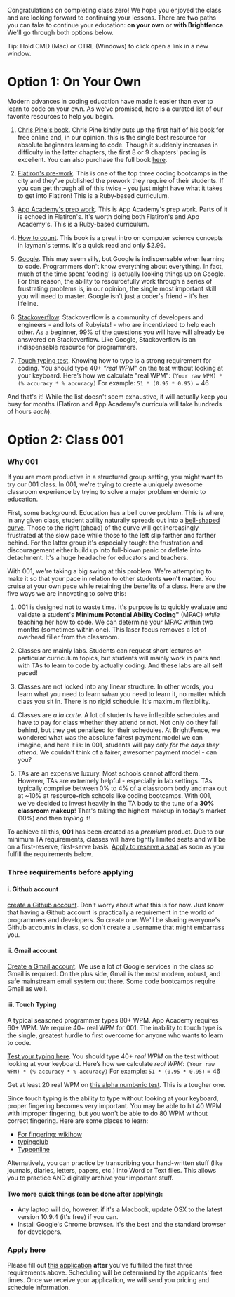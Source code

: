 Congratulations on completing class zero! We hope you enjoyed the class and are looking forward to continuing your lessons. There are two paths you can take to continue your education: **on your own** or **with Brightfence**. We'll go through both options below. 

Tip: Hold CMD (Mac) or CTRL (Windows) to click open a link in a new window.


# Option 1: On Your Own
Modern advances in coding education have made it easier than ever to learn to code on your own. As we've promised, here is a curated list of our favorite resources to help you begin. 

1. [Chris Pine's book](https://pine.fm/LearnToProgram/). Chris Pine kindly puts up the first half of his book for free online and, in our opinion, this is the single best resource for absolute beginners learning to code. Though it suddenly increases in difficulty in the latter chapters, the first 8 or 9 chapters' pacing is excellent. You can also purchase the full book [here](http://www.amazon.com/Program-Second-Edition-Facets-Series/dp/1934356360/ref=sr_1_1?ie=UTF8&qid=1404839087&sr=8-1&keywords=chris+pine+learn+to+program).

2. [Flatiron's pre-work](prework.flatironschool.com). This is one of the top three coding bootcamps in the city and they've published the prework they require of their students. If you can get through all of this twice - you just might have what it takes to get into Flatiron! This is a Ruby-based curriculum.

3. [App Academy's prep work](github.com/appacademy/prep-work). This is App Academy's prep work. Parts of it is echoed in Flatiron's. It's worth doing both Flatiron's and App Academy's. This is a Ruby-based curriculum.

4. [How to count](http://www.amazon.com/How-Count-Programming-Mere-Mortals-ebook/dp/B005DPIKPE/ref=sr_1_1?ie=UTF8&qid=1403837433&sr=8-1&keywords=how+to+count). This book is a great intro on computer science concepts in layman's terms. It's a quick read and only $2.99. 

5. [Google](http://google.com/). This may seem silly, but Google is indispensable when learning to code. Programmers don't know everything about everything. In fact, much of the time spent 'coding' is actually looking things up on Google. For this reason, the ability to resourcefully work through a series of frustrating problems is, in our opinion, the single most important skill you will need to master. Google isn't just a coder's friend - it's her lifeline.

6. [Stackoverflow](http://stackoverflow.com/).  Stackoverflow is a community of developers and engineers - and lots of Rubyists! -  who are incentivized to help each other. As a beginner, 99% of the questions you will have will already be answered on Stackoverflow. Like Google, Stackoverflow is an indispensable resource for programmers. 

7. [Touch typing test](http://touchtype.co/index.php/typing/tests/41). Knowing how to type is a strong requirement for coding. You should type 40+ *“real WPM"* on the test without looking at your keyboard. Here’s how we calculate "real WPM": 
`(Your raw WPM) * (% accuracy * % accuracy)`     For example:  `51 * (0.95 * 0.95)` = 46

And that's it! While the list doesn't seem exhaustive, it will actually keep you busy for months (Flatiron and App Academy's curricula will take hundreds of hours *each*). 


# Option 2: Class 001

### Why 001
If you are more productive in a structured group setting, you might want to try our 001 class. In 001, we're trying to create a uniquely awesome classroom experience by trying to solve a major problem endemic to education. 

First, some background. Education has a bell curve problem. This is where, in any given class, student ability naturally spreads out into a [bell-shaped curve](http://en.wikipedia.org/wiki/The_Bell_Curve). Those to the right (ahead) of the curve will get increasingly frustrated at the slow pace while those to the left slip farther and farther behind. For the latter group it's especially tough: the frustration and discouragement either build up into full-blown panic or deflate into detachment. It's a huge headache for educators and teachers. 

With 001, we're taking a big swing at this problem. We're attempting to make it so that your pace in relation to other students **won't matter**. You cruise at your own pace while retaining the benefits of a class. Here are the five ways we are innovating to solve this: 

1. 001 is designed not to waste time. It's purpose is to quickly evaluate and validate a student's **Minimum Potential Ability Coding"** (MPAC) *while* teaching her how to code. We can determine your MPAC within two months (sometimes within one). This laser focus removes a lot of overhead filler from the classroom. 

2. Classes are mainly labs. Students can request short lectures on particular curriculum topics, but students will mainly work in pairs and with TAs to learn to code by actually coding. And these labs are all self paced! 

3. Classes are not locked into any linear structure. In other words, you learn what you need to learn *when* you need to learn it, no matter which class you sit in. There is no rigid schedule. It's maximum flexibility. 

4. Classes are *a la carte*. A lot of students have inflexible schedules and have to pay for class whether they attend or not. Not only do they fall behind, but they get penalized for their schedules. At BrightFence, we wondered what was the absolute fairest payment model we can imagine, and here it is: In 001, students will pay *only for the days they attend*. We couldn't think of a fairer, awesomer payment model - can you? 

5. TAs are an expensive luxury. Most schools cannot afford them. However, TAs are extremely helpful - especially in lab settings. TAs typically comprise between 0% to 4% of a classroom body and max out at ~10% at resource-rich schools like coding bootcamps. With 001, we've decided to invest heavily in the TA body to the tune of a **30% classroom makeup**! That's taking the highest makeup in today's market (10%) and then *tripling* it! 

To achieve all this, **001** has been created as a *premium* product. Due to our minimum TA requirements, classes will have tightly limited seats and will be on a first-reserve, first-serve basis. [Apply to reserve a seat](https://docs.google.com/a/brightfence.com/forms/d/1ZjKQrw9N6Qi2XOmhc38Vj_wX4Jk-Nrc5c1_67UTDO7M/viewform) as soon as you fulfill the requirements below.


### Three requirements before applying

#### i. Github account
[create a Github account](https://github.com/). Don't worry about what this is for now. Just know that having a Github account is practically a requirement in the world of programmers and developers. So create one. We'll be sharing everyone's Github accounts in class, so don't create a username that might embarrass you. 

#### ii. Gmail account
[Create a Gmail account](https://accounts.google.com/SignUp?service=mail&continue=https%3A%2F%2Fmail.google.com%2Fmail%2F&ltmpl=default). We use a lot of Google services in the class so Gmail is required. On the plus side, Gmail is the most modern, robust, and safe mainstream email system out there. Some code bootcamps require Gmail as well. 

#### iii. Touch Typing
A typical seasoned programmer types 80+ WPM. App Academy requires 60+ WPM. We require 40+ real WPM for 001. The inability to touch type is the single, greatest hurdle to first overcome for anyone who wants to learn to code. 

[Test your typing here](http://touchtype.co/index.php/typing/tests/41). You should type 40+ *real WPM* on the test without looking at your keyboard. Here’s how we calculate *real WPM*: 
`(Your raw WPM) * (% accuracy * % accuracy)`     For example:  `51 * (0.95 * 0.95)` = 46

Get at least 20 real WPM on [this alpha numberic test](http://www.typeonline.co.uk/typingspeed_alpha_numeric.php). This is a tougher one. 

Since touch typing is the ability to type without looking at your keyboard, proper fingering becomes very important. You may be able to hit 40 WPM with improper fingering, but you won't be able to do 80 WPM without correct fingering. Here are some places to learn:
* [For fingering: wikihow](http://www.wikihow.com/Teach-Yourself-to-Touch-Type)
* [typingclub](http://www.typingclub.com/typing-qwerty-en.html)
* [Typeonline](http://www.typeonline.co.uk/typingspeed.php)

Alternatively, you can practice by transcribing your hand-written stuff (like journals, diaries, letters, papers, etc.) into Word or Text files. This allows you to practice AND digitally archive your important stuff. 


#### Two more quick things (can be done after applying): 
* Any laptop will do, however, if it's a Macbook, update OSX to the latest version 10.9.4 (it's free) if you can. 
* Install Google's Chrome browser. It's the best and the standard browser for developers.  


### Apply here
Please fill out [this application](https://docs.google.com/a/brightfence.com/forms/d/1ZjKQrw9N6Qi2XOmhc38Vj_wX4Jk-Nrc5c1_67UTDO7M/viewform) **after** you've fulfilled the first three requirements above. Scheduling will be determined by the applicants' free times. Once we receive your application, we will send you pricing and schedule information. 

